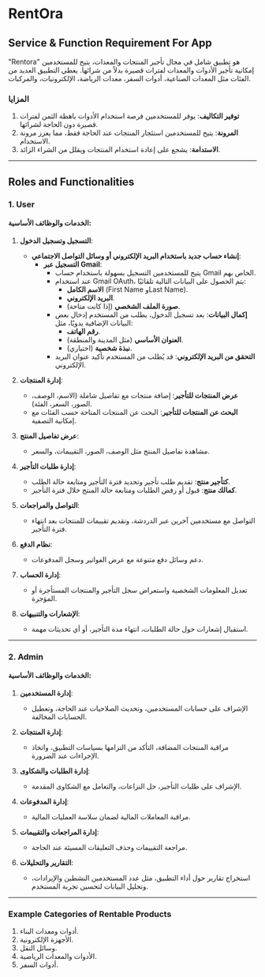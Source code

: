 # **RentOra**

## **Service & Function Requirement For App**

"Rentora" هو تطبيق شامل في مجال تأجير المنتجات والمعدات، يتيح للمستخدمين إمكانية تأجير الأدوات والمعدات لفترات قصيرة بدلاً من شرائها. يغطي التطبيق العديد من الفئات مثل المعدات الصناعية، أدوات السفر، معدات الرياضة، الإلكترونيات، والمركبات.

### **المزايا**
1. **توفير التكاليف**: يوفر للمستخدمين فرصة استخدام الأدوات باهظة الثمن لفترات قصيرة دون الحاجة لشرائها.
2. **المرونة**: يتيح للمستخدمين استئجار المنتجات عند الحاجة فقط، مما يعزز مرونة الاستخدام.
3. **الاستدامة**: يشجع على إعادة استخدام المنتجات ويقلل من الشراء الزائد.

---

## **Roles and Functionalities**

### **1. User**

#### **الخدمات والوظائف الأساسية:**

1. **التسجيل وتسجيل الدخول**:
   - **إنشاء حساب جديد باستخدام البريد الإلكتروني أو وسائل التواصل الاجتماعي**:
      - **التسجيل عبر Gmail**:
         - يتيح للمستخدمين التسجيل بسهولة باستخدام حساب Gmail الخاص بهم.
         - عند استخدام Gmail OAuth، يتم الحصول على البيانات التالية تلقائيًا:
           - **الاسم الكامل** (First Name وLast Name).
           - **البريد الإلكتروني**.
           - **صورة الملف الشخصي** (إذا كانت متاحة).
         - **إكمال البيانات**: بعد تسجيل الدخول، يطلب من المستخدم إدخال بعض البيانات الإضافية يدويًا، مثل:
           - **رقم الهاتف**.
           - **العنوان الأساسي** (مثل المدينة والمنطقة).
           - **نبذة شخصية** (اختياري).
         - **التحقق من البريد الإلكتروني**: قد يُطلب من المستخدم تأكيد عنوان البريد الإلكتروني.

2. **إدارة المنتجات**:
   - **عرض المنتجات للتأجير**: إضافة منتجات مع تفاصيل شاملة (الاسم، الوصف، الصور، السعر، الفئة).
   - **البحث عن المنتجات للتأجير**: البحث عن المنتجات المتاحة حسب الفئات مع إمكانية التصفية.

3. **عرض تفاصيل المنتج**:
   - مشاهدة تفاصيل المنتج مثل الوصف، الصور، التقييمات، والسعر.

4. **إدارة طلبات التأجير**:
   - **كتأجير منتج**: تقديم طلب تأجير وتحديد فترة التأجير ومتابعة حالة الطلب.
   - **كمالك منتج**: قبول أو رفض الطلبات ومتابعة حالة المنتج خلال فترة التأجير.

5. **التواصل والمراجعات**:
   - التواصل مع مستخدمين آخرين عبر الدردشة، وتقديم تقييمات للمنتجات بعد انتهاء فترة التأجير.

6. **نظام الدفع**:
   - دعم وسائل دفع متنوعة مع عرض الفواتير وسجل المدفوعات.

7. **إدارة الحساب**:
   - تعديل المعلومات الشخصية واستعراض سجل التأجير والمنتجات المستأجرة أو المؤجرة.

8. **الإشعارات والتنبيهات**:
   - استقبال إشعارات حول حالة الطلبات، انتهاء مدة التأجير، أو أي تحديثات مهمة.

---

### **2. Admin**

#### **الخدمات والوظائف الأساسية:**

1. **إدارة المستخدمين**:
   - الإشراف على حسابات المستخدمين، وتحديث الصلاحيات عند الحاجة، وتعطيل الحسابات المخالفة.

2. **إدارة المنتجات**:
   - مراقبة المنتجات المضافة، التأكد من التزامها بسياسات التطبيق، واتخاذ الإجراءات عند الضرورة.

3. **إدارة الطلبات والشكاوى**:
   - الإشراف على طلبات التأجير، حل النزاعات، والتعامل مع الشكاوى المقدمة.

4. **إدارة المدفوعات**:
   - مراقبة المعاملات المالية لضمان سلاسة العمليات المالية.

5. **إدارة المراجعات والتقييمات**:
   - مراجعة التقييمات وحذف التعليقات المسيئة عند الحاجة.

6. **التقارير والتحليلات**:
   - استخراج تقارير حول أداء التطبيق، مثل عدد المستخدمين النشطين والإيرادات، وتحليل البيانات لتحسين تجربة المستخدم.

---

### **Example Categories of Rentable Products**
1. أدوات ومعدات البناء.
2. الأجهزة الإلكترونية.
3. وسائل النقل.
4. الأدوات والمعدات الرياضية.
5. أدوات السفر.

